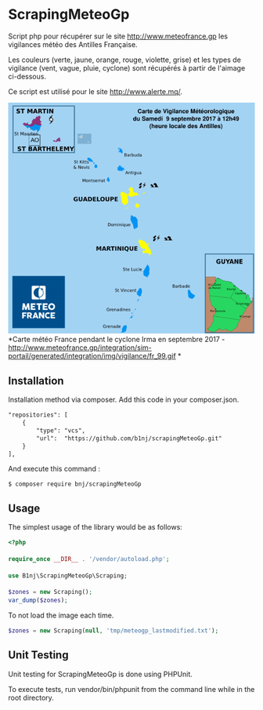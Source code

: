 # ScrapingMeteoGp

Script php pour récupérer sur le site http://www.meteofrance.gp les vigilances météo des Antilles Française. 

Les couleurs (verte, jaune, orange, rouge, violette, grise) et les types de vigilance (vent, vague, pluie, cyclone) sont récupérés à partir de l'aimage ci-dessous.

Ce script est utilisé pour le site http://www.alerte.mq/.

![Carte vigilance cyclone Irma](tests/datas/test4.png?raw=true)
*Carte météo France pendant le cyclone Irma en septembre 2017 - http://www.meteofrance.gp/integration/sim-portail/generated/integration/img/vigilance/fr_99.gif *

## Installation

Installation method via composer. Add this code in your composer.json.

```
"repositories": [
    {
        "type": "vcs",
        "url":  "https://github.com/b1nj/scrapingMeteoGp.git"
    }
],
```
And execute this command :

```
$ composer require bnj/scrapingMeteoGp
```

## Usage

The simplest usage of the library would be as follows:

```php
<?php

require_once __DIR__ . '/vendor/autoload.php';

use B1nj\ScrapingMeteoGp\Scraping;

$zones = new Scraping();
var_dump($zones);
```
To not load the image each time.

```php
$zones = new Scraping(null, 'tmp/meteogp_lastmodified.txt');
```

## Unit Testing

Unit testing for ScrapingMeteoGp is done using PHPUnit.

To execute tests, run vendor/bin/phpunit from the command line while in the root directory.